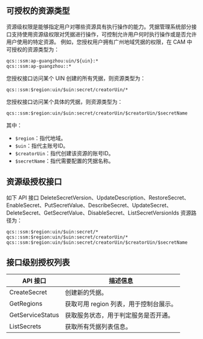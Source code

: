 ## 可授权的资源类型
资源级权限是能够指定用户对哪些资源具有执行操作的能力。凭据管理系统部分接口支持使用资源级权限对凭据进行操作，可控制允许用户何时执行操作或是否允许用户使用的特定资源。
例如，您授权用户拥有广州地域凭据的权限，在 CAM 中可授权的资源类型为：
```
qcs::ssm:ap-guangzhou:uin/${uin}:*
qcs::ssm:ap-guangzhou::*
```
您授权接口访问某个 UIN 创建的所有凭据，则资源类型为：
```
qcs::ssm:$region:uin/$uin:secret/creatorUin/*
```
您授权接口访问某个具体的凭据，则资源类型为：
```
qcs::ssm:$region:uin/$uin:secret/creatorUin/$creatorUin/$secretName
```
其中：
- `$region`：指代地域。
-  `$uin`：指代主账号ID。
-   `$creatorUin`：指代创建该资源的账号ID。
-   `$secretName`：指代需要配置的凭据名称。

## 资源级授权接口
如下 API 接口 DeleteSecretVersion、UpdateDescription、RestoreSecret、EnableSecret、PutSecretValue、DescribeSecret、UpdateSecret、DeleteSecret、GetSecretValue、DisableSecret、ListSecretVersionIds 资源路径为：
```
qcs::ssm:$region:uin/$uin:secret/*
qcs::ssm:$region:uin/$uin:secret/creatorUin/*
qcs::ssm:$region:uin/$uin:secret/creatorUin/$creatorUin/$secretName
```

## 接口级别授权列表
| API 接口 | 描述信息 |
|---------|---------|
|CreateSecret|	创建新的凭据。|
|GetRegions	|获取可用 region 列表，用于控制台展示。|
|GetServiceStatus|	获取服务状态，用于判定服务是否开通。|
|ListSecrets	|获取所有凭据列表信息。|

